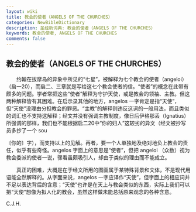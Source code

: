 ```yaml
---
layout: wiki
title: 教会的使者（ANGELS OF THE CHURCHES）
categories: NewBibleDictionary
description: 圣经新词典: 教会的使者（ANGELS OF THE CHURCHES）
keywords: 教会的使者, ANGELS OF THE CHURCHES
comments: false
---
```


## 教会的使者（ANGELS OF THE CHURCHES）

　　约翰在拔摩岛的异象中所见的“七星”，被解释为七个教会的使者（angeloi）（启一20），而启二、三章就是写给这七个教会使者的信。“使者”的概念在此带有颇多的问题。学者常把这些“使者”解释为守护天使，或是教会的领袖、主教。但这两种解释皆有其困难。在启示录其他的地方，angelos 一字肯定是指“天使”，但“天使”没理由分担教会的罪恶。“主教”的解释则违反这词的一般用法，而且类似的词汇也不支持这解释；经文并没有强调主教制度，像日后伊格那丢（Ignatius）所强调的那样，我们也不能根据启二20中“你的妇人”这较劣的异文（经文被抄写员多抄了一个 sou

〔你的〕字），而支持以上的见解。再者，要一个人单独地及绝对地负上教会的责任，似乎有些奇怪。angelos 字面上的意思是“使者”，但把 angeloi （众数）视为教会委派的使者一说，骤看虽颇吸引人，却由于类似的理由而不能成立。

　　真正的困难，大概是在于经文所用的图画属于某特殊背景和文体，不是现代用语能全然解释的。从字面来说，angelos 一字应译作“天使”，但字面上的相应词并不足以表达背后的含意；“天使”也许是在天上与教会类似的东西，实际上我们可以把“天使”想像为拟人化的教会，虽然这样做未能总括原来观念的各种含意。

C.J.H.






